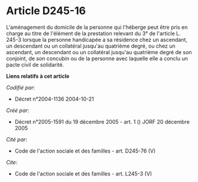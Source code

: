 # Article D245-16

L'aménagement du domicile de la personne qui l'héberge peut être pris en charge au titre de l'élément de la prestation
relevant du 3° de l'article L. 245-3 lorsque la personne handicapée a sa résidence chez un ascendant, un descendant ou un
collatéral jusqu'au quatrième degré, ou chez un ascendant, un descendant ou un collatéral jusqu'au quatrième degré de son
conjoint, de son concubin ou de la personne avec laquelle elle a conclu un pacte civil de solidarité.

**Liens relatifs à cet article**

_Codifié par_:

  - Décret n°2004-1136 2004-10-21

_Créé par_:

  - Décret n°2005-1591 du 19 décembre 2005 - art. 1 () JORF 20 décembre 2005

_Cité par_:

  - Code de l'action sociale et des familles - art. D245-76 (V)

_Cite_:

  - Code de l'action sociale et des familles - art. L245-3 (V)
